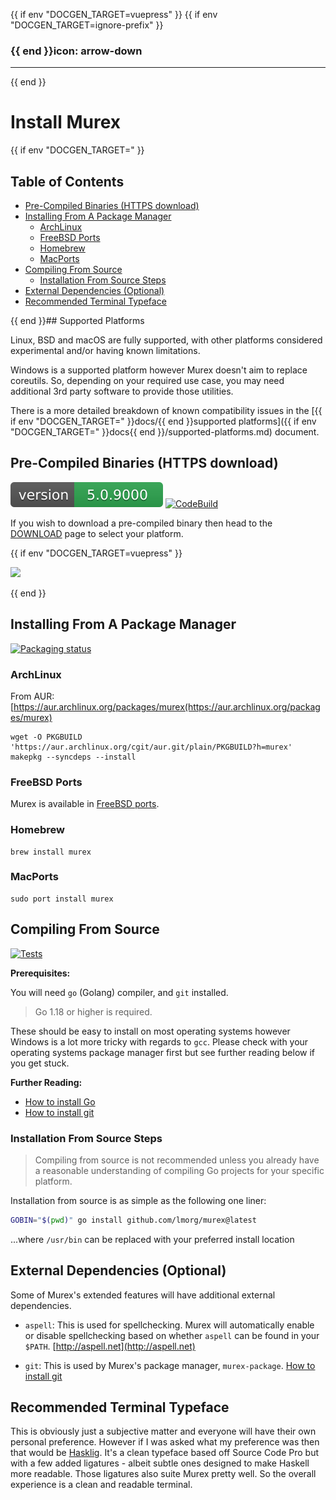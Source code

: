 {{ if env "DOCGEN_TARGET=vuepress" }}
{{ if env "DOCGEN_TARGET=ignore-prefix" }}
### {{ end }}icon: arrow-down

---
{{ end }}<h1>Install Murex</h1>

{{ if env "DOCGEN_TARGET=" }}<h2>Table of Contents</h2>

<div id="toc">

- [Pre-Compiled Binaries (HTTPS download)](#pre-compiled-binaries-https-download)
- [Installing From A Package Manager](#installing-from-a-package-manager)
  - [ArchLinux](#archlinux)
  - [FreeBSD Ports](#freebsd-ports)
  - [Homebrew](#homebrew)
  - [MacPorts](#macports)
- [Compiling From Source](#compiling-from-source)
  - [Installation From Source Steps](#installation-from-source-steps)
- [External Dependencies (Optional)](#external-dependencies-optional)
- [Recommended Terminal Typeface](#recommended-terminal-typeface)

</div>

{{ end }}## Supported Platforms

Linux, BSD and macOS are fully supported, with other platforms considered
experimental and/or having known limitations.

Windows is a supported platform however Murex doesn't aim to replace coreutils.
So, depending on your required use case, you may need additional 3rd party
software to provide those utilities.

There is a more detailed breakdown of known compatibility issues in the
[{{ if env "DOCGEN_TARGET=" }}docs/{{ end }}supported platforms]({{ if env "DOCGEN_TARGET=" }}docs{{ end }}/supported-platforms.md) document.

## Pre-Compiled Binaries (HTTPS download)

[![Version](version.svg)](DOWNLOAD.md)
[![CodeBuild](https://codebuild.eu-west-1.amazonaws.com/badges?uuid=eyJlbmNyeXB0ZWREYXRhIjoib3cxVnoyZUtBZU5wN1VUYUtKQTJUVmtmMHBJcUJXSUFWMXEyc2d3WWJldUdPTHh4QWQ1eFNRendpOUJHVnZ5UXBpMXpFVkVSb3k2UUhKL2xCY2JhVnhJPSIsIml2UGFyYW1ldGVyU3BlYyI6Im9QZ2dPS3ozdWFyWHIvbm8iLCJtYXRlcmlhbFNldFNlcmlhbCI6MX0%3D&branch=master)](DOWNLOAD.md)

If you wish to download a pre-compiled binary then head to the [DOWNLOAD](DOWNLOAD.md)
page to select your platform.

{{ if env "DOCGEN_TARGET=vuepress" }}
<!-- markdownlint-disable -->
<a href="DOWNLOAD.html" alt="download murex"><img src="/download.png" class="centre-image"/></a>
<!-- markdownlint-restore -->
{{ end }}

## Installing From A Package Manager

[![Packaging status](https://repology.org/badge/vertical-allrepos/murex.svg)](https://repology.org/project/murex/versions)

### ArchLinux

From AUR: [https://aur.archlinux.org/packages/murex(https://aur.archlinux.org/packages/murex)

    wget -O PKGBUILD 'https://aur.archlinux.org/cgit/aur.git/plain/PKGBUILD?h=murex'
    makepkg --syncdeps --install 


### FreeBSD Ports

Murex is available in [FreeBSD ports](https://www.freebsd.org/ports/).

### Homebrew

    brew install murex
    
### MacPorts

    sudo port install murex

## Compiling From Source

[![Tests](https://github.com/lmorg/murex/actions/workflows/go-tests.yaml/badge.svg?branch=master)](https://github.com/lmorg/murex/actions/workflows/go-tests.yaml)

**Prerequisites:**

You will need `go` (Golang) compiler, and `git` installed.

> Go 1.18 or higher is required.

These should be easy to install on most operating systems however Windows is a
lot more tricky with regards to `gcc`. Please check with your operating systems
package manager first but see further reading below if you get stuck.

**Further Reading:**

* [How to install Go](https://golang.org/doc/install)
* [How to install git](https://github.com/git-guides/install-git)

### Installation From Source Steps

> Compiling from source is not recommended unless you already have a reasonable
> understanding of compiling Go projects for your specific platform.

Installation from source is as simple as the following one liner:

```bash
GOBIN="$(pwd)" go install github.com/lmorg/murex@latest
```

...where `/usr/bin` can be replaced with your preferred install location

## External Dependencies (Optional)

Some of Murex's extended features will have additional external dependencies.

* `aspell`: This is used for spellchecking. Murex will automatically enable or
  disable spellchecking based on whether `aspell` can be found in your `$PATH`.
  [http://aspell.net](http://aspell.net)

* `git`: This is used by Murex's package manager, `murex-package`.
  [How to install git](https://github.com/git-guides/install-git)

## Recommended Terminal Typeface

This is obviously just a subjective matter and everyone will have their own
personal preference. However if I was asked what my preference was then that
would be [Hasklig](https://github.com/i-tu/Hasklig). It's a clean typeface
based off Source Code Pro but with a few added ligatures - albeit subtle ones
designed to make Haskell more readable. Those ligatures also suite Murex
pretty well. So the overall experience is a clean and readable terminal.
